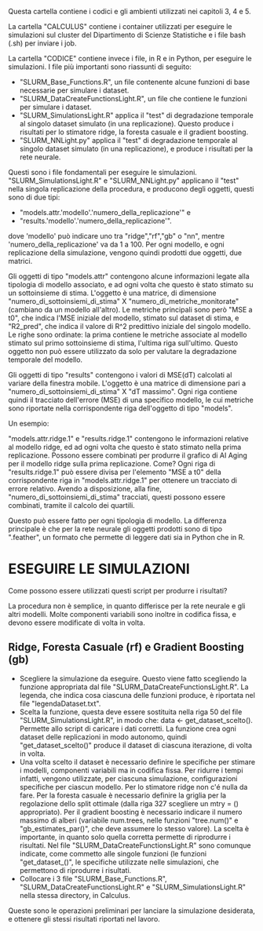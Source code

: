 Questa cartella contiene i codici e gli ambienti utilizzati nei capitoli 3, 4 e 5.

La cartella "CALCULUS" contiene i container utilizzati per eseguire le simulazioni sul cluster del Dipartimento di Scienze Statistiche e i file bash (.sh) per inviare i job.

La cartella "CODICE" contiene invece i file, in R e in Python, per eseguire le simulazioni. I file più importanti sono riassunti di seguito:
- "SLURM_Base_Functions.R", un file contenente alcune funzioni di base necessarie per simulare i dataset.
- "SLURM_DataCreateFunctionsLight.R", un file che contiene le funzioni per simulare i dataset.
- "SLURM_SimulationsLight.R" applica il "test" di degradazione temporale al singolo dataset simulato (in una replicazione). Questo produce i risultati per lo stimatore ridge, la foresta casuale e il gradient boosting.
- "SLURM_NNLight.py" applica il "test" di degradazione temporale al singolo dataset simulato (in una replicazione), e produce i risultati per la rete neurale.

Questi sono i file fondamentali per eseguire le simulazioni.
"SLURM_SimulationsLight.R" e "SLURM_NNLight.py" applicano il "test" nella singola replicazione della procedura, e producono degli oggetti, questi sono di due tipi:
- "models.attr.'modello'.'numero_della_replicazione'" e
- "results.'modello'.'numero_della_replicazione'".

dove 'modello' può indicare uno tra "ridge","rf","gb" o "nn", mentre 'numero_della_replicazione' va da 1 a 100. Per ogni modello, e ogni replicazione della simulazione, vengono quindi prodotti due oggetti, due matrici.

Gli oggetti di tipo "models.attr" contengono alcune informazioni legate alla tipologia di modello associato, e ad ogni volta che questo è stato stimato su un sottoinsieme di stima. L'oggetto è una matrice, di dimensione "numero_di_sottoinsiemi_di_stima" X "numero_di_metriche_monitorate" (cambiano da un modello all'altro).
Le metriche principali sono però "MSE a t0", che indica l'MSE iniziale del modello, stimato sul dataset di stima, e "R2_pred", che indica il valore di R^2 predittivo iniziale del singolo modello. Le righe sono ordinate: la prima contiene le metriche associate al modello stimato sul primo sottoinsieme di stima, l'ultima riga sull'ultimo.
Questo oggetto non può essere utilizzato da solo per valutare la degradazione temporale del modello.

Gli oggetti di tipo "results" contengono i valori di MSE(dT) calcolati al variare della finestra mobile. L'oggetto è una matrice di dimensione pari a "numero_di_sottoinsiemi_di_stima" X "dT massimo". Ogni riga contiene quindi il tracciato dell'errore (MSE) di una specifico modello, le cui metriche sono riportate nella corrispondente riga dell'oggetto di tipo "models".

Un esempio:

"models.attr.ridge.1" e "results.ridge.1" contengono le informazioni relative al modello ridge, ed ad ogni volta che questo è stato stimato nella prima replicazione. Possono essere combinati per produrre il grafico di AI Aging per il modello ridge sulla prima replicazione. Come?
Ogni riga di "results.ridge.1" può essere divisa per l'elemento "MSE a t0" della corrispondente riga in "models.attr.ridge.1" per ottenere un tracciato di errore relativo. Avendo a disposizione, alla fine, "numero_di_sottoinsiemi_di_stima" tracciati, questi possono essere combinati, tramite il calcolo dei quartili.

Questo può essere fatto per ogni tipologia di modello. La differenza principale è che per la rete neurale gli oggetti prodotti sono di tipo ".feather", un formato che permette di leggere dati sia in Python che in R.



# ESEGUIRE LE SIMULAZIONI #
Come possono essere utilizzati questi script per produrre i risultati?

La procedura non è semplice, in quanto differisce per la rete neurale e gli altri modelli. Molte componenti variabili sono inoltre in codifica fissa, e devono essere modificate di volta in volta.

## Ridge, Foresta Casuale (rf) e Gradient Boosting (gb) ##
- Scegliere la simulazione da eseguire. Questo viene fatto scegliendo la funzione appropriata dal file "SLURM_DataCreateFunctionsLight.R". La legenda, che indica cosa ciascuna delle funzioni produce, è riportata nel file "legendaDataset.txt".
- Scelta la funzione, questa deve essere sostituita nella riga 50 del file "SLURM_SimulationsLight.R", in modo che: data <- get_dataset_scelto(). Permette allo script di caricare i dati corretti. La funzione crea ogni dataset delle replicazioni in modo autonomo, quindi "get_dataset_scelto()" produce il dataset di ciascuna iterazione, di volta in volta.
- Una volta scelto il dataset è necessario definire le specifiche per stimare i modelli, componenti variabili ma in codifica fissa. Per ridurre i tempi infatti, vengono utilizzate, per ciascuna simulazione, configurazioni specifiche per ciascun modello. Per lo stimatore ridge non c'é nulla da fare. Per la foresta casuale è necessario definire la griglia per la regolazione dello split ottimale (dalla riga 327 scegliere un mtry = () appropriato). Per il gradient boosting è necessario indicare il numero massimo di alberi (variabile num.trees, nelle funzioni "tree.num()" e "gb_estimates_par()", che deve assumere lo stesso valore). La scelta è importante, in quanto solo quella corretta permette di riprodurre i risultati. Nel file "SLURM_DataCreateFunctionsLight.R" sono comunque indicate, come commetto alle singole funzioni (le funzioni "get_dataset_()", le specifiche utilizzate nelle simulazioni, che permettono di riprodurre i risultati.
- Collocare i 3 file "SLURM_Base_Functions.R", "SLURM_DataCreateFunctionsLight.R" e "SLURM_SimulationsLight.R" nella stessa directory, in Calculus.

Queste sono le operazioni preliminari per lanciare la simulazione desiderata, e ottenere gli stessi risultati riportati nel lavoro.























